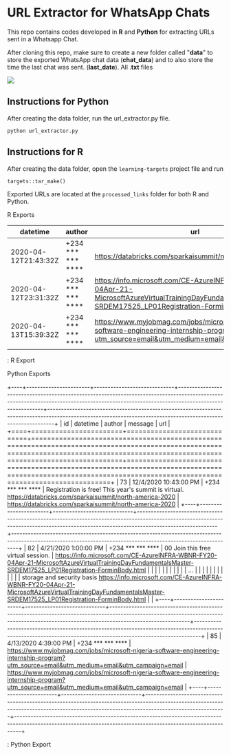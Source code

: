 # URL Extractor for WhatsApp Chats

This repo contains codes developed in **R** and **Python** for extracting URLs sent in a Whatsapp Chat.

After cloning this repo, make sure to create a new folder called "**data**" to store the exported WhatsApp chat data (**chat_data**) and to also store the time the last chat was sent. (**last_date**). All .**txt** files

![](C:/Users/Admin/AppData/Local/RStudio/tmp/paste-2C5C306A.png)

## Instructions for Python

After creating the data folder, run the url_extractor.py file.

```{python}
python url_extractor.py

```

## Instructions for R

After creating the data folder, open the `learning-targets` project file and run

```{r}
targets::tar_make()

```

Exported URLs are located at the `processed_links` folder for both R and Python.

R Exports

| datetime             | author                      | url                                                                                                                                                          |
|----------------------|-----------------------------|--------------------------------------------------------------------------------------------------------------------------------------------------------------|
| 2020-04-12T21:43:32Z | +234 \*\*\* \*\*\* \*\*\*\* | <https://databricks.com/sparkaisummit/north-america-2020>                                                                                                    |
| 2020-04-12T23:31:32Z | +234 \*\*\* \*\*\* \*\*\*\* | <https://info.microsoft.com/CE-AzureINFRA-WBNR-FY20-04Apr-21-MicrosoftAzureVirtualTrainingDayFundamentalsMaster-SRDEM17525_LP01Registration-ForminBody.html> |
| 2020-04-13T15:39:32Z | +234 \*\*\* \*\*\* \*\*\*\* | <https://www.myjobmag.com/jobs/microsoft-nigeria-software-engineering-internship-program?utm_source=email&utm_medium=email&utm_campaign=email>               |

: R Export

Python Exports

+----+-----------------------+-----------------------------+-----------------------------------------------------------------------------------------------------------------------------------------------------------------------------------------+--------------------------------------------------------------------------------------------------------------------------------------------------------------+
| id | datetime              | author                      | message                                                                                                                                                                                 | url                                                                                                                                                          |
+====+=======================+=============================+=========================================================================================================================================================================================+==============================================================================================================================================================+
| 73 | 12/4/2020 10:43:00 PM | +234 \*\*\* \*\*\* \*\*\*\* | Registration is free! This year's summit is virtual. <https://databricks.com/sparkaisummit/north-america-2020>                                                                          | <https://databricks.com/sparkaisummit/north-america-2020>                                                                                                    |
+----+-----------------------+-----------------------------+-----------------------------------------------------------------------------------------------------------------------------------------------------------------------------------------+--------------------------------------------------------------------------------------------------------------------------------------------------------------+
| 82 | 4/21/2020 1:00:00 PM  | +234 \*\*\* \*\*\* \*\*\*\* | 00 Join this free virtual session.                                                                                                                                                      | <https://info.microsoft.com/CE-AzureINFRA-WBNR-FY20-04Apr-21-MicrosoftAzureVirtualTrainingDayFundamentalsMaster-SRDEM17525_LP01Registration-ForminBody.html> |
|    |                       |                             |                                                                                                                                                                                         |                                                                                                                                                              |
|    |                       |                             | ...                                                                                                                                                                                     |                                                                                                                                                              |
|    |                       |                             |                                                                                                                                                                                         |                                                                                                                                                              |
|    |                       |                             | storage and security basis <https://info.microsoft.com/CE-AzureINFRA-WBNR-FY20-04Apr-21-MicrosoftAzureVirtualTrainingDayFundamentalsMaster-SRDEM17525_LP01Registration-ForminBody.html> |                                                                                                                                                              |
+----+-----------------------+-----------------------------+-----------------------------------------------------------------------------------------------------------------------------------------------------------------------------------------+--------------------------------------------------------------------------------------------------------------------------------------------------------------+
| 85 | 4/13/2020 4:39:00 PM  | +234 \*\*\* \*\*\* \*\*\*\* | <https://www.myjobmag.com/jobs/microsoft-nigeria-software-engineering-internship-program?utm_source=email&utm_medium=email&utm_campaign=email>                                          | <https://www.myjobmag.com/jobs/microsoft-nigeria-software-engineering-internship-program?utm_source=email&utm_medium=email&utm_campaign=email>               |
+----+-----------------------+-----------------------------+-----------------------------------------------------------------------------------------------------------------------------------------------------------------------------------------+--------------------------------------------------------------------------------------------------------------------------------------------------------------+

: Python Export
